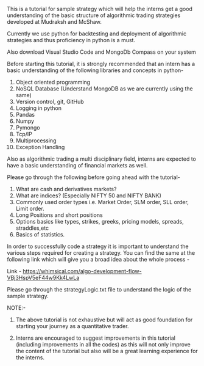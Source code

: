 This is a tutorial for sample strategy which will help the interns get a good understanding of the basic structure of algorithmic trading strategies developed at Mudraksh and McShaw.

Currently we use python for backtesting and deployment of algorithmic strategies and thus proficiency in python is a must.

Also download Visual Studio Code and MongoDb Compass on your system

Before starting this tutorial, it is strongly recommended that an intern has a basic understanding of the following libraries and concepts in python-

1. Object oriented programming
2. NoSQL Database (Understand MongoDB as we are currently using the same)
3. Version control, git, GitHub
4. Logging in python
5. Pandas
6. Numpy
7. Pymongo
8. Tcp/IP
9. Multiprocessing
10. Exception Handling


Also as algorithmic trading a multi disciplinary field, interns are expected to have a basic understanding of financial markets as well.

Please go through the following before going ahead with the tutorial-

1. What are cash and derivatives markets? 
2. What are indices? (Especially NIFTY 50 and NIFTY BANK)
3. Commonly used order types i.e. Market Order, SLM order, SLL order, Limit order.
4. Long Positions and short positions
5. Options basics like types, strikes, greeks, pricing models, spreads, straddles,etc
6. Basics of statistics.


In order to successfully code a strategy it is important to understand the various steps required for creating a strategy. You can find the same at the following link which will give you a broad idea about the whole process - 

Link - https://whimsical.com/algo-development-flow-VBj3HspV5eF44w9Kk4LwLa

Please go through the strategyLogic.txt file to understand the logic of the sample strategy.


NOTE:-

1. The above tutorial is not exhaustive but will act as good foundation for starting your journey as a quantitative trader.

2. Interns are encouraged to suggest improvements in this tutorial (including improvements in all the codes) as this will not only improve the content of the tutorial but also will be a great learning experience for the interns.





